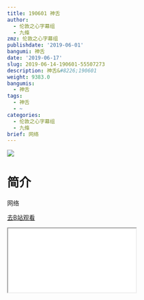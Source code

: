 ```yaml
---
title: 190601 神舌
author:
  - 伦敦之心字幕组
  - 九條
zmz: 伦敦之心字幕组
publishdate: '2019-06-01'
bangumi: 神舌
date: '2019-06-17'
slug: 2019-06-14-190601-55507273
description: 神舌&#8226;190601
weight: 9383.0
bangumis:
  - 神舌
tags:
  - 神舌
  - ~
categories:
  - 伦敦之心字幕组
  - 九條
brief: 网络
---
```

![](https://raw.githubusercontent.com/tcgriffith/owaraisite/master/static/tmpimg/4da536fe525d4491db85cd797ed14f48ca7e9cb2.jpg.480.jpg)
# 简介  
网络  

[去B站观看](https://www.bilibili.com/video/av55507273/)
<div class ="resp-container"><iframe class="testiframe" src="//player.bilibili.com/player.html?aid=55507273"", scrolling="no", allowfullscreen="true" > </iframe></div> 
